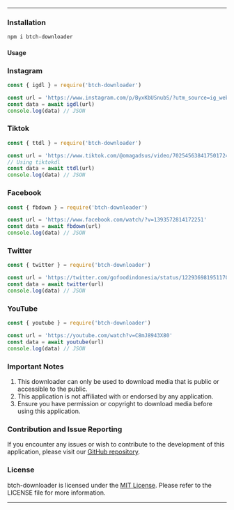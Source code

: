 ___

### Installation
```sh
npm i btch-downloader
```
#### Usage

### Instagram
```ts
const { igdl } = require('btch-downloader')

const url = 'https://www.instagram.com/p/ByxKbUSnubS/?utm_source=ig_web_copy_link'
const data = await igdl(url)
console.log(data) // JSON
```
### Tiktok
```ts
const { ttdl } = require('btch-downloader')

const url = 'https://www.tiktok.com/@omagadsus/video/7025456384175017243?is_from_webapp=1&sender_device=pc&web_id6982004129280116226'
// Using tiktokdl
const data = await ttdl(url)
console.log(data) // JSON
```
### Facebook
```ts
const { fbdown } = require('btch-downloader')

const url = 'https://www.facebook.com/watch/?v=1393572814172251'
const data = await fbdown(url)
console.log(data) // JSON
```
### Twitter
```ts
const { twitter } = require('btch-downloader')

const url = 'https://twitter.com/gofoodindonesia/status/1229369819511709697'
const data = await twitter(url)
console.log(data) // JSON
```
### YouTube
```ts
const { youtube } = require('btch-downloader')

const url = 'https://youtube.com/watch?v=C8mJ8943X80'
const data = await youtube(url)
console.log(data) // JSON
```
### Important Notes

1. This downloader can only be used to download media that is public or accessible to the public.
2. This application is not affiliated with or endorsed by any application.
3. Ensure you have permission or copyright to download media before using this application.

### Contribution and Issue Reporting

If you encounter any issues or wish to contribute to the development of this application, please visit our [GitHub repository](https://github.com/BOTCAHX).

### License

btch-downloader is licensed under the [MIT License](https://opensource.org/licenses/MIT). Please refer to the LICENSE file for more information.
___